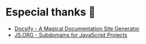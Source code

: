 # Especial thanks :clap:

* [Docsify - A Magical Documentation Site Generator](https://docsify.js.org/#/)
* [JS.ORG - Subdomains for JavaScript Projects](https://js.org/)
